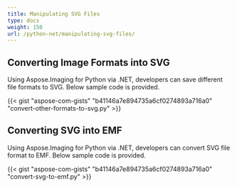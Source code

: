 ```yaml
---
title: Manipulating SVG Files
type: docs
weight: 150
url: /python-net/manipulating-svg-files/
---
```


## **Converting Image Formats into SVG**
Using Aspose.Imaging for Python via .NET, developers can save different file formats to SVG. Below sample code is provided.

{{< gist "aspose-com-gists" "b41146a7e894735a6cf0274893a716a0" "convert-other-formats-to-svg.py" >}}

## **Converting SVG into EMF**
Using Aspose.Imaging for Python via .NET, developers can convert SVG file format to EMF. Below sample code is provided.

{{< gist "aspose-com-gists" "b41146a7e894735a6cf0274893a716a0" "convert-svg-to-emf.py" >}}
